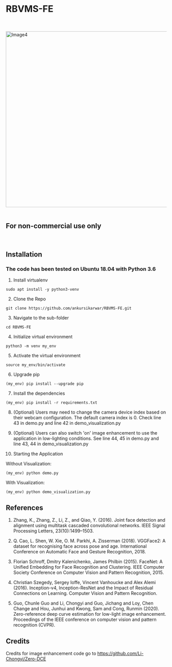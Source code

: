 # RBVMS-FE

<br>
<br>

<img src="https://github.com/ankursikarwar/RBVMS-FE/blob/master/UI.png" alt="Image4" width="900" height="550"/>     

<br>
<br>

## For non-commercial use only
<br>

## Installation 

### The code has been tested on Ubuntu 18.04 with Python 3.6

1. Install virtualenv

```
sudo apt install -y python3-venv
```

2. Clone the Repo

```
git clone https://github.com/ankursikarwar/RBVMS-FE.git
```

3. Navigate to the sub-folder

```
cd RBVMS-FE
```

4. Initialize virtual environment 

```
python3 -m venv my_env
```

5. Activate the virtual environment

```
source my_env/bin/activate
```

6. Upgrade pip 

```
(my_env) pip install --upgrade pip
```

7. Install the dependencies

```
(my_env) pip install -r requirements.txt
```

8. (Optional) Users may need to change the camera device index based on their webcam configuration. The default camera index is 0. Check line 43 in demo.py and line 42 in demo_visualization.py

9. (Optional) Users can also switch 'on' image enhancement to use the application in low-lighting conditions. See line 44, 45 in demo.py and line 43, 44 in demo_visualization.py

10. Starting the Application

Without Visualization:
```
(my_env) python demo.py
```

With Visualization:
```
(my_env) python demo_visualization.py
```



## References

1. Zhang, K., Zhang, Z., Li, Z., and Qiao, Y. (2016). Joint face detection and alignment using multitask cascaded convolutional networks. IEEE Signal Processing Letters, 23(10):1499–1503.

2. Q. Cao, L. Shen, W. Xie, O. M. Parkhi, A. Zisserman (2018). VGGFace2: A dataset for recognising face across pose and age. International Conference on Automatic Face and Gesture Recognition, 2018.

3. Florian Schroff, Dmitry Kalenichenko, James Philbin (2015). FaceNet: A Unified Embedding for Face Recognition and Clustering. IEEE Computer Society Conference on Computer Vision and Pattern Recognition, 2015.

4. Christian Szegedy, Sergey Ioffe, Vincent Vanhoucke and Alex Alemi (2016). Inception-v4, Inception-ResNet and the Impact
of Residual Connections on Learning. Computer Vision and Pattern Recognition.

5. Guo, Chunle Guo and Li, Chongyi and Guo, Jichang and Loy, Chen Change and Hou, Junhui and Kwong, Sam and Cong, Runmin (2020). Zero-reference deep curve estimation for low-light image enhancement. Proceedings of the IEEE conference on computer vision and pattern recognition (CVPR).


## Credits

Credits for image enhancement code go to https://github.com/Li-Chongyi/Zero-DCE 
